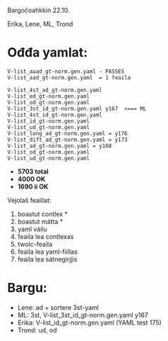 Bargočoahkkin 22.10.

Erika, Lene, ML, Trond

# Ođđa yamlat:

```
V-list_aaad_gt-norm.gen.yaml - PASSES
V-list_aad_gt-norm.gen.yaml  = 1 feaila

V-list_4st_ad_gt-norm.gen.yaml
V-list_ed_gt-norm.gen.yaml
V-list_od_gt-norm.gen.yaml
V-list_3st_id_gt-norm.gen.yaml y167  <=== ML
V-list_4st_id_gt-norm.gen.yaml
V-list_id_gt-norm.gen.yaml
V-list_ud_gt-norm.gen.yaml
V-list_long_ad_gt-norm.gen.yaml = y176
V-list_dift_ad_gt-norm.gen.yaml = y173
V-list_ad_gt-norm.gen.yaml = y168
V-list_od_gt-norm.gen.yaml
V-list_ud_gt-norm.gen.yaml
```

* **5703 total**
* **4000 OK**
* **1690 ii OK**

Vejolaš feaillat:

1. boastut contlex *
1. boastut mátta *
1. yaml váilu
1. feaila lea contlexas
1. twolc-feaila
1. feaila lea yaml-fiillas
1. feaila lea sátnegirjjis

# Bargu:

* Lene: ad + sortere 3st-yaml
* ML: 3st, V-list_3st_id_gt-norm.gen.yaml y167
* Erika: V-list_id_gt-norm.gen.yaml (YAML test 175)
* Trond: ud, od
